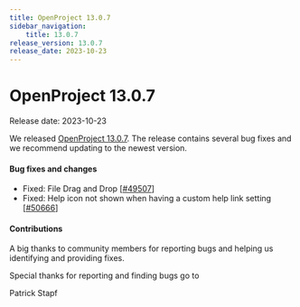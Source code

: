 ```yaml
---
title: OpenProject 13.0.7
sidebar_navigation:
    title: 13.0.7
release_version: 13.0.7
release_date: 2023-10-23
---
```


# OpenProject 13.0.7

Release date: 2023-10-23

We released [OpenProject 13.0.7](https://community.openproject.org/versions/1938).
The release contains several bug fixes and we recommend updating to the newest version.

<!--more-->
#### Bug fixes and changes

- Fixed: File Drag and Drop \[[#49507](https://community.openproject.org/wp/49507)\]
- Fixed: Help icon not shown when having a custom help link setting \[[#50666](https://community.openproject.org/wp/50666)\]

#### Contributions
A big thanks to community members for reporting bugs and helping us identifying and providing fixes.

Special thanks for reporting and finding bugs go to

Patrick Stapf
